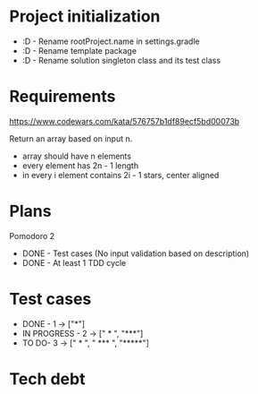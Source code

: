 # Project initialization
* :D - Rename rootProject.name in settings.gradle
* :D - Rename template package
* :D - Rename solution singleton class and its test class

# Requirements
https://www.codewars.com/kata/576757b1df89ecf5bd00073b

Return an array based on input n.
- array should have n elements  
- every element has 2n - 1 length  
- in every i element contains 2i - 1 stars, center aligned

# Plans
Pomodoro 2  
- DONE - Test cases (No input validation based on description)  
- DONE - At least 1 TDD cycle

# Test cases
- DONE - 1 -> ["*"]
- IN PROGRESS - 2 -> [" * ", "***"]
- TO DO- 3 -> ["  *  ", " *** ", "*****"]

# Tech debt